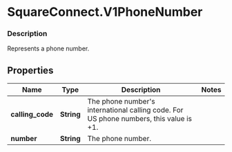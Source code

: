 # SquareConnect.V1PhoneNumber

### Description

Represents a phone number.

## Properties
Name | Type | Description | Notes
------------ | ------------- | ------------- | -------------
**calling_code** | **String** | The phone number&#39;s international calling code. For US phone numbers, this value is +1. | 
**number** | **String** | The phone number. | 


